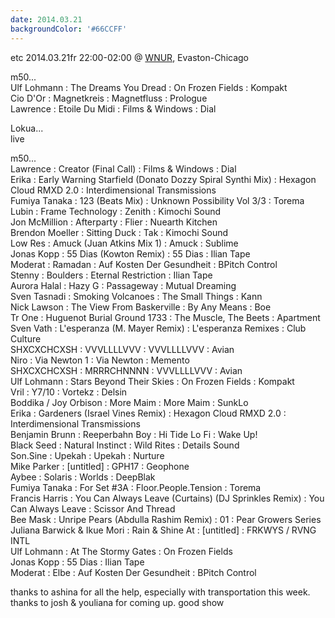 ```yaml
---
date: 2014.03.21
backgroundColor: '#66CCFF'
---
```


etc 2014.03.21fr 22:00-02:00 @ [WNUR](http://www.wnur.org/), Evaston-Chicago  

m50...  
Ulf Lohmann : The Dreams You Dread : On Frozen Fields : Kompakt  
Cio D'Or : Magnetkreis : Magnetfluss : Prologue  
Lawrence : Etoile Du Midi : Films & Windows : Dial  

Lokua...  
live  

m50...  
Lawrence : Creator (Final Call) : Films & Windows : Dial  
Erika : Early Warning Starfield (Donato Dozzy Spiral Synthi Mix) : Hexagon Cloud RMXD 2.0 : Interdimensional Transmissions  
Fumiya Tanaka : 123 (Beats Mix) : Unknown Possibility Vol 3/3 : Torema  
Lubin : Frame Technology : Zenith : Kimochi Sound  
Jon McMillion : Afterparty : Flier : Nuearth Kitchen  
Brendon Moeller : Sitting Duck : Tak : Kimochi Sound  
Low Res : Amuck (Juan Atkins Mix 1) : Amuck : Sublime  
Jonas Kopp : 55 Dias (Kowton Remix) : 55 Dias : Ilian Tape  
Moderat : Ramadan : Auf Kosten Der Gesundheit : BPitch Control  
Stenny : Boulders : Eternal Restriction : Ilian Tape  
Aurora Halal : Hazy G : Passageway : Mutual Dreaming  
Sven Tasnadi : Smoking Volcanoes : The Small Things : Kann  
Nick Lawson : The View From Baskerville : By Any Means : Boe  
Tr One : Huguenot Burial Ground 1733 : The Muscle, The Beets : Apartment  
Sven Vath : L'esperanza (M. Mayer Remix) : L'esperanza Remixes : Club Culture  
SHXCXCHCXSH : VVVLLLLVVV : VVVLLLLVVV : Avian  
Niro : Via Newton 1 : Via Newton : Memento  
SHXCXCHCXSH : MRRRCHNNNN : VVVLLLLVVV : Avian  
Ulf Lohmann : Stars Beyond Their Skies : On Frozen Fields : Kompakt  
Vril : Y7/10 : Vortekz : Delsin  
Boddika / Joy Orbison : More Maim : More Maim : SunkLo  
Erika : Gardeners (Israel Vines Remix) : Hexagon Cloud RMXD 2.0 : Interdimensional Transmissions  
Benjamin Brunn : Reeperbahn Boy : Hi Tide Lo Fi : Wake Up!  
Black Seed : Natural Instinct : Wild Rites : Details Sound  
Son.Sine : Upekah : Upekah : Nurture  
Mike Parker : \[untitled\] : GPH17 : Geophone  
Aybee : Solaris : Worlds : DeepBlak  
Fumiya Tanaka : For Set #3A : Floor.People.Tension : Torema  
Francis Harris : You Can Always Leave (Curtains) (DJ Sprinkles Remix) : You Can Always Leave : Scissor And Thread  
Bee Mask : Unripe Pears (Abdulla Rashim Remix) : 01 : Pear Growers Series  
Juliana Barwick & Ikue Mori : Rain & Shine At : \[untitled\] : FRKWYS / RVNG INTL  
Ulf Lohmann : At The Stormy Gates : On Frozen Fields  
Jonas Kopp : 55 Dias : Ilian Tape  
Moderat : Elbe : Auf Kosten Der Gesundheit : BPitch Control  

thanks to ashina for all the help, especially with transportation this week. thanks to josh & youliana for coming up. good show